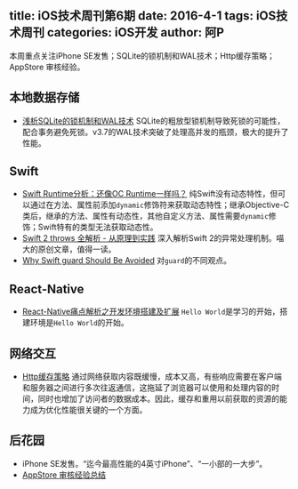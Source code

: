 title: iOS技术周刊第6期
date: 2016-4-1
tags: iOS技术周刊
categories: iOS开发
author: 阿P
---

本周重点关注iPhone SE发售；SQLite的锁机制和WAL技术；Http缓存策略；AppStore 审核经验。

<!--more-->

## 本地数据存储
- [浅析SQLite的锁机制和WAL技术](http://liuduo.me/2016/04/02/sqlitelockandwal/) SQLite的粗放型锁机制导致死锁的可能性，配合事务避免死锁。v3.7的WAL技术突破了处理高并发的瓶颈，极大的提升了性能。

## Swift
- [Swift Runtime分析：还像OC Runtime一样吗？](http://mp.weixin.qq.com/s?__biz=MzA3ODg4MDk0Ng==&mid=403153173&idx=1&sn=c631f95b28a0eb4b842a9494e43a30e5&scene=0#wechat_redirect) 纯Swift没有动态特性，但可以通过在方法、属性前添加`dynamic`修饰符来获取动态特性；继承Objective-C类后，继承的方法、属性有动态性，其他自定义方法、属性需要`dynamic`修饰；Swift特有的类型无法获取动态性。
- [Swift 2 throws 全解析 - 从原理到实践](https://onevcat.com/2016/03/swift-throws/) 深入解析Swift 2的异常处理机制。喵大的原创文章，值得一读。
- [Why Swift guard Should Be Avoided](https://medium.com/swift-programming/why-swift-guard-should-be-avoided-484cfc2603c5#.hm25x0vl3) 对`guard`的不同观点。

## React-Native
- [React-Native痛点解析之开发环境搭建及扩展](http://mp.weixin.qq.com/s?__biz=MzA3ODg4MDk0Ng==&mid=403225766&idx=1&sn=acd8e3ab7f234b97827c3e210c2d8673&scene=4#wechat_redirect) `Hello World`是学习的开始，搭建环境是`Hello World`的开始。

## 网络交互
- [Http缓存策略](http://mobilev5.github.io/2016/04/01/http-cache/) 通过网络获取内容既缓慢，成本又高，有些响应需要在客户端和服务器之间进行多次往返通信，这拖延了浏览器可以使用和处理内容的时间，同时也增加了访问者的数据成本。因此，缓存和重用以前获取的资源的能力成为优化性能很关键的一个方面。

## 后花园
- iPhone SE发售。“迄今最高性能的4英寸iPhone”、“一小部的一大步”。
- [AppStore 审核经验总结](http://mobilev5.github.io/2016/03/28/appstore-review-attention/)